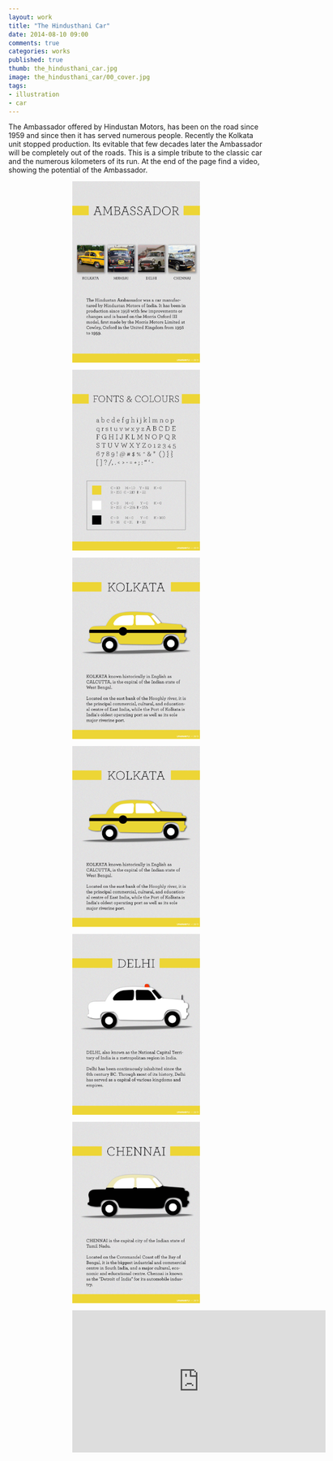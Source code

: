 ```yaml
---
layout: work
title: "The Hindusthani Car"
date: 2014-08-10 09:00
comments: true
categories: works
published: true
thumb: the_hindusthani_car.jpg
image: the_hindusthani_car/00_cover.jpg
tags:
- illustration
- car
---
```


<p>The Ambassador offered by Hindustan Motors, has been on the road since 1959 and since then it has served numerous people.
Recently the Kolkata unit stopped production. Its evitable that few decades later the Ambassador will be completely out of the roads.
This is a simple tribute to the classic car and the numerous kilometers of its run.
At the end of the page find a video, showing the potential of the Ambassador.</p>

<p><img src="/images/works/the_hindusthani_car/01_inspiration.jpg" style="display: block;margin-left: auto;margin-right: auto;width: 50%;"/></p>

<p><img src="/images/works/the_hindusthani_car/02_fonts_&_colours.jpg" style="display: block;margin-left: auto;margin-right: auto;width: 50%;"/></p>

<p><img src="/images/works/the_hindusthani_car/03_kolkata.jpg" style="display: block;margin-left: auto;margin-right: auto;width: 50%;"/></p>

<p><img src="/images/works/the_hindusthani_car/03_kolkata.jpg" style="display: block;margin-left: auto;margin-right: auto;width: 50%;"/></p>

<p><img src="/images/works/the_hindusthani_car/05_delhi.jpg" style="display: block;margin-left: auto;margin-right: auto;width: 50%;"/></p>

<p><img src="/images/works/the_hindusthani_car/06_chennai.jpg" style="display: block;margin-left: auto;margin-right: auto;width: 50%;"/></p>

<p style="display: block;margin-left: auto;margin-right: auto;width: 50%;"><iframe src="https://player.vimeo.com/video/88763903?color=f0ec00&title=0&byline=0&portrait=0" width="500" height="280" frameborder="0" webkitallowfullscreen mozallowfullscreen allowfullscreen></iframe></p>